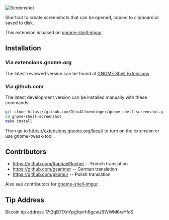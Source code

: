 ![Screenshot](https://raw.github.com/OttoAllmendinger/gnome-shell-screenshot/master/data/screenshot.png)

Shortcut to create screenshots that can be opened, copied to clipboard or saved
to disk.

This extension is based on
[gnome-shell-imgur](https://github.com/OttoAllmendinger/gnome-shell-imgur/).

## Installation

### Via extensions.gnome.org

The latest reviewed version can be found at
[GNOME Shell Extensions](https://extensions.gnome.org/extension/1112/screenshot-tool/)

### Via github.com

The latest development version can be installed manually with these commands:

```sh
git clone https://github.com/OttoAllmendinger/gnome-shell-screenshot.git
cd gnome-shell-screenshot
make install
```

Then go to https://extensions.gnome.org/local/ to turn on the extension or use
gnome-tweak-tool.


## Contributors

* https://github.com/RaphaelRochet -- French translation
* https://github.com/gsantner -- German translation
* https://github.com/pkomur -- Polish translation

Also see contributors for
[gnome-shell-imgur](https://github.com/OttoAllmendinger/gnome-shell-imgur/).

## Tip Address

Bitcoin tip address 17t3qB7fXnYpgfqvrh6gcwJBWWM6reYfoS

